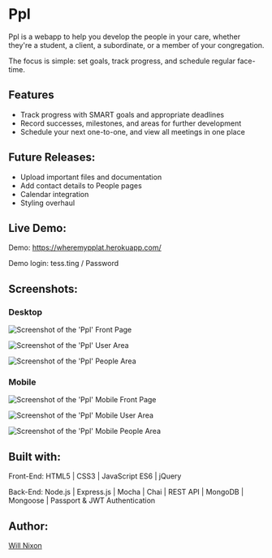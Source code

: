 Ppl
=================
Ppl is a webapp to help you develop the people in your care, whether they're a student, a client, a subordinate, or a member of your congregation.

The focus is simple: set goals, track progress, and schedule regular face-time.


Features
--------

* Track progress with SMART goals and appropriate deadlines
* Record successes, milestones, and areas for further development
* Schedule your next one-to-one, and view all meetings in one place


Future Releases:
---------------

* Upload important files and documentation
* Add contact details to People pages
* Calendar integration
* Styling overhaul


Live Demo:
---------

Demo: https://wheremypplat.herokuapp.com/

Demo login: tess.ting / Password


Screenshots:
-----------

### Desktop
![Screenshot of the 'Ppl' Front Page](/public/images/front-page.png)

![Screenshot of the 'Ppl' User Area](/public/images/user-area.png)

![Screenshot of the 'Ppl' People Area](/public/images/people-area.png)


### Mobile
![Screenshot of the 'Ppl' Mobile Front Page](/public/images/front-page-mobile.PNG)

![Screenshot of the 'Ppl' Mobile User Area](/public/images/user-area-mobile.PNG)

![Screenshot of the 'Ppl' Mobile People Area](/public/images/people-area-mobile.PNG)


Built with:
-----------

Front-End: HTML5 | CSS3 | JavaScript ES6 | jQuery

Back-End: Node.js | Express.js | Mocha | Chai | REST API | MongoDB | Mongoose | Passport & JWT Authentication


Author:
------

[Will Nixon](https://www.devnx.io)
